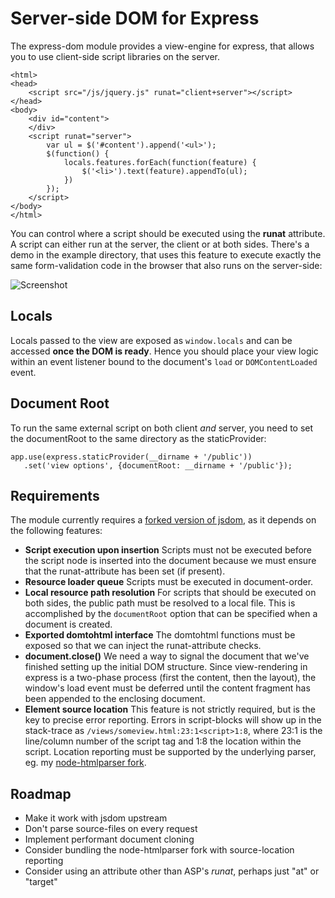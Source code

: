 Server-side DOM for Express
===========================

The express-dom module provides a view-engine for express, that allows you to use client-side script libraries on the server.

	<html>
	<head>
		<script src="/js/jquery.js" runat="client+server"></script>
	</head>
	<body>
		<div id="content">
		</div>
		<script runat="server">
			var ul = $('#content').append('<ul>');
			$(function() {
				locals.features.forEach(function(feature) {
					$('<li>').text(feature).appendTo(ul);
				})
			});
		</script>
	</body>
	</html>
	
You can control where a script should be executed using the **runat** attribute. A script can either run at the server, the client or at both sides. There's a demo in the example directory, that uses this feature to execute exactly the same form-validation code in the browser that also runs on the server-side:

![Screenshot](https://github.com/downloads/fgnass/fgnass.github.com/Screenshot%20-%20Server-side%20jQuery.png)

## Locals

Locals passed to the view are exposed as `window.locals` and can be accessed **once the DOM is ready**. Hence you should place your view logic within an event listener bound to the document's `load` or `DOMContentLoaded` event.

## Document Root

To run the same external script on both client *and* server, you need to set the documentRoot to the same directory as the staticProvider:

	app.use(express.staticProvider(__dirname + '/public'))
	   .set('view options', {documentRoot: __dirname + '/public'});


## Requirements

The module currently requires a [forked version of jsdom](https://github.com/fgnass/jsdom/), as it depends on the following features:

* __Script execution upon insertion__ Scripts must not be executed before the script node is inserted into the document because we must ensure that the runat-attribute has been set (if present).
* __Resource loader queue__ Scripts must be executed in document-order.
* __Local resource path resolution__ For scripts that should be executed on both sides, the public path must be resolved to a local file. This is accomplished by the `documentRoot` option that can be specified when a document is created.
* __Exported domtohtml interface__ The domtohtml functions must be exposed so that we can inject the runat-attribute checks.
* __document.close()__ We need a way to signal the document that we've finished setting up the initial DOM structure. Since view-rendering in express is a two-phase process (first the content, then the layout), the window's load event must be deferred until the content fragment has been appended to the enclosing document.
* __Element source location__ This feature is not strictly required, but is the key to precise error reporting. Errors in script-blocks will show up in the stack-trace as `/views/someview.html:23:1<script>1:8`, where 23:1 is the line/column number of the script tag and 1:8 the location within the script. Location reporting must be supported by the underlying parser, eg. my [node-htmlparser fork](https://github.com/fgnass/node-htmlparser).

## Roadmap

* Make it work with jsdom upstream
* Don't parse source-files on every request
* Implement performant document cloning
* Consider bundling the node-htmlparser fork with source-location reporting
* Consider using an attribute other than ASP's *runat*, perhaps just "at" or "target"


